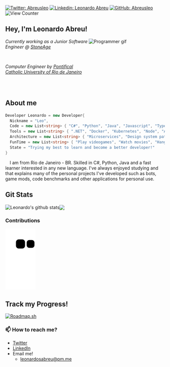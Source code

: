 [![Twitter: Abreusleo](https://img.shields.io/twitter/follow/AbreusLeo?style=social)](https://twitter.com/AbreusLeo)
[![Linkedin: Leonardo Abreu](https://img.shields.io/badge/-Abreusleo-blue?style=flat-square&logo=Linkedin&logoColor=white&link=https://www.linkedin.com/in/abreusleo/)](https://www.linkedin.com/in/abreusleo/)
[![GitHub: Abreusleo](https://img.shields.io/github/followers/Abreusleo?label=follow&style=social)](https://github.com/abreusleo)
![View Counter](https://komarev.com/ghpvc/?username=abreusleo&color=blue&label=👀)


## Hey, I'm Leonardo Abreu!
<html>
  <img align='right'src="https://media1.giphy.com/media/v1.Y2lkPTc5MGI3NjExY3JsYnp2eXRod2pnaWxjN3ViMngzMHA5bnF2aWEwbWo2eHBwajVzeiZlcD12MV9pbnRlcm5hbF9naWZfYnlfaWQmY3Q9Zw/qgQUggAC3Pfv687qPC/giphy.gif" alt="Programmer gif" width="240" height="180">
</html>

<p><em>Currently working as a Junior Software Engineer @ <a href="https://stoneage.com.br">StoneAge</a></em></p>
</br>
<p><em>Computer Engineer by <a href="http://www.puc-rio.br/english/">Pontifical Catholic University of Rio de Janeiro</a></em></p>  </br>  </br>

## About me
```cs
Developer Leonardo = new Developer{
  Nickname = "Leo",
  Code = new List<string> { "C#", "Python", "Java", "Javascript", "Typescript" },
  Tools = new List<string> { ".NET", "Docker", "Kubernetes", "Node", "Angular" }
  Architecture = new List<string> { "Microservices", "Design system pattern" },
  FunTime = new List<string> { "Play videogames", "Watch movies", "Hangout with friends", "Code benchmarks" }
  State = "Trying my best to learn and become a better developer!"
}
```

<p>&emsp;I am from Rio de Janeiro - BR. Skilled in C#, Python, Java and a fast learner interested in any new language. I've always enjoyed studying and that explains many of the personal projects I've developed such as bots, game mods, code benchmarks and other applications for personal use.</p>


## Git Stats
<img align="center" src="https://github-readme-stats.vercel.app/api?username=abreusleo&show_icons=true&include_all_commits=true&theme=transparent&hide_border=true" alt="Leonardo's github stats" /><img align="center" src="https://github-readme-stats.vercel.app/api/top-langs/?username=abreusleo&layout=compact&theme=transparent&hide_border=true">

### Contributions
![Contributions Snake](https://github.com/abreusleo/abreusleo/blob/output/github-contribution-grid-snake.svg)

## Track my Progress!
[![Roadmap.sh](https://api.roadmap.sh/v1-badge/tall/649b129bd99c9d67319accf6?variant=dark)](https://roadmap.sh)


### 📫 How to reach me?
- [Twitter](https://twitter.com/abreusleo) 
- [LinkedIn](https://www.linkedin.com/in/abreusleo) 
- Email me!
  - leonardosabreu@pm.me
